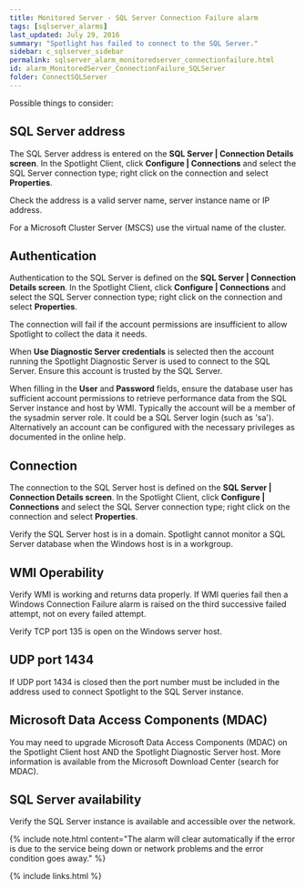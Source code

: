 ```yaml
---
title: ﻿Monitored Server - SQL Server Connection Failure alarm
tags: [sqlserver_alarms]
last_updated: July 29, 2016
summary: "Spotlight has failed to connect to the SQL Server."
sidebar: c_sqlserver_sidebar
permalink: sqlserver_alarm_monitoredserver_connectionfailure.html
id: alarm_MonitoredServer_ConnectionFailure_SQLServer
folder: ConnectSQLServer
---
```




Possible things to consider:

## SQL Server address
The SQL Server address is entered on the **SQL Server \| Connection Details screen**. In the Spotlight Client, click **Configure \| Connections** and select the SQL Server connection type; right click on the connection and select **Properties**.

Check the address is a valid server name, server instance name or IP address.

For a Microsoft Cluster Server (MSCS) use the virtual name of the cluster.

## Authentication
Authentication to the SQL Server is defined on the **SQL Server \| Connection Details screen**. In the Spotlight Client, click **Configure \| Connections** and select the SQL Server connection type; right click on the connection and select **Properties**.

The connection will fail if the account permissions are insufficient to allow Spotlight to collect the data it needs.

When **Use Diagnostic Server credentials** is selected then the account running the Spotlight Diagnostic Server is used to connect to the SQL Server. Ensure this account is trusted by the SQL Server.

When filling in the **User** and **Password** fields, ensure the database user has sufficient account permissions to retrieve performance data from the SQL Server instance and host by WMI. Typically the account will be a member of the sysadmin server role. It could be a SQL Server login (such as 'sa'). Alternatively an account can be configured with the necessary privileges as documented in the online help.

## Connection
The connection to the SQL Server host is defined on the **SQL Server \| Connection Details screen**. In the Spotlight Client, click **Configure \| Connections** and select the SQL Server connection type; right click on the connection and select **Properties**.

Verify the SQL Server host is in a domain. Spotlight cannot monitor a SQL Server database when the Windows host is in a workgroup.

## WMI Operability
Verify WMI is working and returns data properly. If WMI queries fail then a Windows Connection Failure alarm is raised on the third successive failed attempt, not on every failed attempt.

Verify TCP port 135 is open on the Windows server host.

## UDP port 1434
If UDP port 1434 is closed then the port number must be included in the address used to connect Spotlight to the SQL Server instance.

## Microsoft Data Access Components (MDAC)
You may need to upgrade Microsoft Data Access Components (MDAC) on the Spotlight Client host AND the Spotlight Diagnostic Server host. More information is available from the Microsoft Download Center (search for MDAC).

## SQL Server availability
Verify the SQL Server instance is available and accessible over the network.

{% include note.html content="The alarm will clear automatically if the error is due to the service being down or network problems and the error condition goes away." %}



{% include links.html %}
